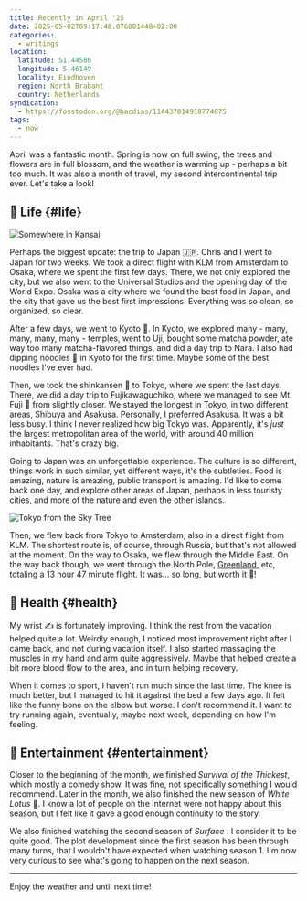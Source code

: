 ```yaml
---
title: Recently in April '25
date: 2025-05-02T09:17:48.076081448+02:00
categories:
  - writings
location:
  latitude: 51.44586
  longitude: 5.46149
  locality: Eindhoven
  region: North Brabant
  country: Netherlands
syndication:
  - https://fosstodon.org/@hacdias/114437014918774075
tags:
  - now
---
```


April was a fantastic month. Spring is now on full swing, the trees and flowers are in full blossom, and the weather is warming up - perhaps a bit too much. It was also a month of travel, my second intercontinental trip ever. Let's take a look!

<!--more-->

## 🍄 Life {#life}

![Somewhere in Kansai](cdn:/2025-05-02-recently-osaka?class=right "Somewhere in Kansai")

Perhaps the biggest update: the trip to Japan 🇯🇵. Chris and I went to Japan for two weeks. We took a direct flight with KLM from Amsterdam to Osaka, where we spent the first few days. There, we not only explored the city, but we also went to the Universal Studios and the opening day of the World Expo. Osaka was a city where we found the best food in Japan, and the city that gave us the best first impressions. Everything was so clean, so organized, so clear.

After a few days, we went to Kyoto 🏯. In Kyoto, we explored many - many, many, many, many - temples, went to Uji, bought some matcha powder, ate way too many matcha-flavored things, and did a day trip to Nara. I also had dipping noodles 🍜 in Kyoto for the first time. Maybe some of the best noodles I've ever had.

Then, we took the shinkansen 🚄 to Tokyo, where we spent the last days. There, we did a day trip to Fujikawaguchiko, where we managed to see Mt. Fuji 🗻 from slightly closer. We stayed the longest in Tokyo, in two different areas, Shibuya and Asakusa. Personally, I preferred Asakusa. It was a bit less busy. I think I never realized how big Tokyo was. Apparently, it's *just* the largest metropolitan area of the world, with around 40 million inhabitants. That's crazy big.

Going to Japan was an unforgettable experience. The culture is so different, things work in such similar, yet different ways, it's the subtleties. Food is amazing, nature is amazing, public transport is amazing. I'd like to come back one day, and explore other areas of Japan, perhaps in less touristy cities, and more of the nature and even the other islands.

![Tokyo from the Sky Tree](cdn:/2025-05-02-recently-tokyo)

Then, we flew back from Tokyo to Amsterdam, also in a direct flight from KLM. The shortest route is, of course, through Russia, but that's not allowed at the moment. On the way to Osaka, we flew through the Middle East. On the way back though, we went through the North Pole, [Greenland](/2025/04/27/greenland/), etc, totaling a 13 hour 47 minute flight. It was... so long, but worth it 🌸!

## 💪 Health {#health}

My wrist ✍️ is fortunately improving. I think the rest from the vacation helped quite a lot. Weirdly enough, I noticed most improvement right after I came back, and not during vacation itself. I also started massaging the muscles in my hand and arm quite aggressively. Maybe that helped create a bit more blood flow to the area, and in turn helping recovery.

When it comes to sport, I haven't run much since the last time. The knee is much better, but I managed to hit it against the bed a few days ago. It felt like the funny bone on the elbow but worse. I don't recommend it. I want to try running again, eventually, maybe next week, depending on how I'm feeling.

## 🍿 Entertainment {#entertainment}

Closer to the beginning of the month, we finished *Survival of the Thickest*, which mostly a comedy show. It was fine, not specifically something I would recommend. Later in the month, we also finished the new season of *White Lotus* 🪷. I know a lot of people on the Internet were not happy about this season, but I felt like it gave a good enough continuity to the story.

We also finished watching the second season of *Surface* . I consider it to be quite good. The plot development since the first season has been through many turns, that I wouldn't have expected when watching season 1. I'm now very curious to see what's going to happen on the next season.

<hr>

Enjoy the weather and until next time!
